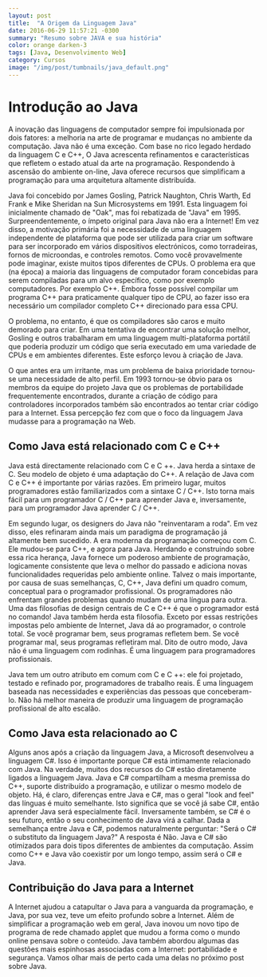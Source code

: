 ```yaml
---
layout: post
title:  "A Origem da Linguagem Java"
date: 2016-06-29 11:57:21 -0300
summary: "Resumo sobre JAVA e sua história"
color: orange darken-3
tags: [Java, Desenvolvimento Web]
category: Cursos
image: "/img/post/tumbnails/java_default.png"
---
```


# Introdução ao Java

A inovação das linguagens de computador sempre foi impulsionada por dois fatores: a melhoria na arte de programar 
e mudanças no ambiente da computação. Java não é uma exceção. 
Com base no rico legado herdado da linguagem C e C++, O Java acrescenta refinamentos e características 
que refletem o estado atual da arte na programação. Respondendo à ascensão do ambiente on-line, 
Java oferece recursos que simplificam a programação para uma arquitetura altamente distribuída.

Java foi concebido por James Gosling, Patrick Naughton, Chris Warth, Ed Frank e Mike Sheridan na Sun Microsystems
 em 1991. Esta linguagem foi inicialmente chamado de "Oak", mas foi rebatizada de "Java" em 1995. 
 Surpreendentemente, o ímpeto original para Java não era a Internet! Em vez disso, 
 a motivação primária foi a necessidade de uma linguagem independente de plataforma que pode ser 
 utilizada para criar um software para ser incorporado em vários dispositivos electrónicos, 
 como torradeiras, fornos de microondas, e controles remotos. 
 Como você provavelmente pode imaginar, existe muitos tipos diferentes de CPUs. 
 O problema era que (na época) a maioria das linguagens de computador foram concebidas para serem 
 compiladas para um alvo específico, como por exemplo computadores. Por exemplo C++.
Embora fosse possível compilar um programa C++ para praticamente qualquer tipo de CPU, ao fazer isso era necessário 
um compilador completo C++ direcionado para essa CPU. 

O problema, no entanto, é que os compiladores são caros e muito demorado para criar. 
Em uma tentativa de encontrar uma solução melhor, Gosling e outros trabalharam em uma linguagem multi-plataforma 
portátil que poderia produzir um código que seria executado em uma variedade de CPUs e em ambientes diferentes. Este esforço levou à criação de Java.

O que antes era um irritante, mas um problema de baixa prioridade tornou-se uma necessidade de alto perfil.
 Em 1993 tornou-se óbvio para os membros da equipe do projeto Java que os problemas de portabilidade
  frequentemente encontrados, durante a criação de código para controladores incorporados
   também são encontrados ao tentar criar código para a Internet.
 Essa percepção fez com que o foco da linguagem Java mudasse para a programação na Web.
  

## Como Java está relacionado com C e C++

Java está directamente relacionado com C e C ++. Java herda a sintaxe de C. Seu modelo de objeto
é uma adaptação do C++. A relação de Java com C e C++ é importante por várias razões. 
Em primeiro lugar, muitos programadores estão familiarizados com a sintaxe C / C++. 
Isto torna mais fácil para um programador C / C++ para aprender Java e, inversamente, 
para um programador Java aprender C / C++.

Em segundo lugar, os designers do Java não "reinventaram a roda". 
Em vez disso, eles refinaram ainda mais um paradigma de programação já altamente bem sucedido. 
A era moderna da programação começou com C. Ele mudou-se para C++, e agora para Java. 
Herdando e construindo sobre essa rica herança, Java fornece um poderoso ambiente de programação, 
logicamente consistente que leva o melhor do passado e adiciona novas funcionalidades requeridas pelo 
ambiente online. Talvez o mais importante, por causa de suas semelhanças, C, C++, Java defini um quadro 
comum, conceptual para o programador profissional. 
Os programadores não enfrentam grandes problemas quando mudam de uma língua para outra.
Uma das filosofias de design centrais de C e C++ é que o programador está no comando! 
Java também herda esta filosofia. Exceto por essas restrições impostas pelo ambiente de Internet, 
Java dá ao programador, o controle total. Se você programar bem, seus programas refletem bem. 
Se você programar mal, seus programas refletiram mal. Dito de outro modo, Java não é
uma linguagem com rodinhas. É uma linguagem para programadores profissionais.

Java tem um outro atributo em comum com C e C ++: ele foi projetado, testado e refinado por, 
programadores de trabalho reais. É uma linguagem baseada nas necessidades e experiências 
das pessoas que conceberam-lo. 
Não há melhor maneira de produzir uma linguagem de programação profissional de alto escalão.

## Como Java esta relacionado ao C #

Alguns anos após a criação da linguagem Java, a Microsoft desenvolveu a linguagem C#. Isso é importante
porque C# está intimamente relacionado com Java. Na verdade, muitos dos recursos do C# estão diretamente 
ligados a linguagem Java. Java e C# compartilham a mesma premissa do C++, suporte distribuído a programação,
 e utilizar o mesmo modelo de objeto. Há, é claro, diferenças entre Java e C#, mas o geral "look and feel" 
 das línguas é muito semelhante. Isto significa que se você já sabe C#, então aprender Java será 
 especialmente fácil. Inversamente também, se C# é o seu futuro, então o seu conhecimento de Java 
 virá a calhar.
Dada a semelhança entre Java e C#, podemos naturalmente perguntar: "Será o C# o substituto da linguagem Java?" 
A resposta é Não. Java e C# são otimizados para dois tipos diferentes de ambientes da computação. 
Assim como C++ e Java vão coexistir por um longo tempo, assim será o C# e Java.

## Contribuição do Java para a Internet

A Internet ajudou a catapultar o Java para a vanguarda da programação, e Java, por sua vez, 
teve um efeito profundo sobre a Internet. Além de simplificar a programação web em geral, 
Java inovou um novo tipo de programa de rede chamado applet que mudou a forma como o mundo online 
pensava sobre o conteúdo. Java também abordou algumas das questões mais espinhosas associadas com a Internet: portabilidade e segurança. 
Vamos olhar mais de perto cada uma delas no próximo post sobre Java.
